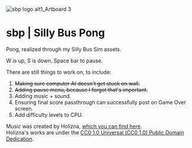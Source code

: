 ![sbp logo alt1_Artboard 3](https://user-images.githubusercontent.com/108698268/203157487-44ab2517-5c75-4761-971e-fadcbdc2ebf7.png)
# sbp | Silly Bus Pong
Pong, realized through my Silly Bus Sim assets.

W is up,
S is down.
Space bar to pause.

There are still things to work on, to include:
1. <s>Making sure computer AI doesn't get stuck on wall.</s>
2. <s>Adding pause menu, because I forgot that's important.</s>
3. Adding music + sound.<br>
4. Ensuring final score passthrough can successfully post on Game Over screen.
5. Add difficulty levels to CPU.

Music was created by Holizna, <a href="https://freemusicarchive.org/music/holiznacc0/city-slacker">which you can find here</a>.<br> Holizna's works are under the <a href="https://creativecommons.org/publicdomain/zero/1.0/">CC0 1.0 Universal (CC0 1.0) Public Domain Dedication</a>.
